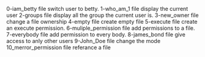 0-iam_betty file switch user to betty.
1-who_am_1 file display the current user
2-groups file display all the group the current user is.
3-new_owner file change a file ownership
4-empty file create empty file
5-execute file create an execute permission.
6-muliple_permission file add permissions to a file.
7-everybody file add permission to every body.
8-james_bond file give access to anly other users
9-John_Doe file change the mode
10_merror_permission file referance a file
